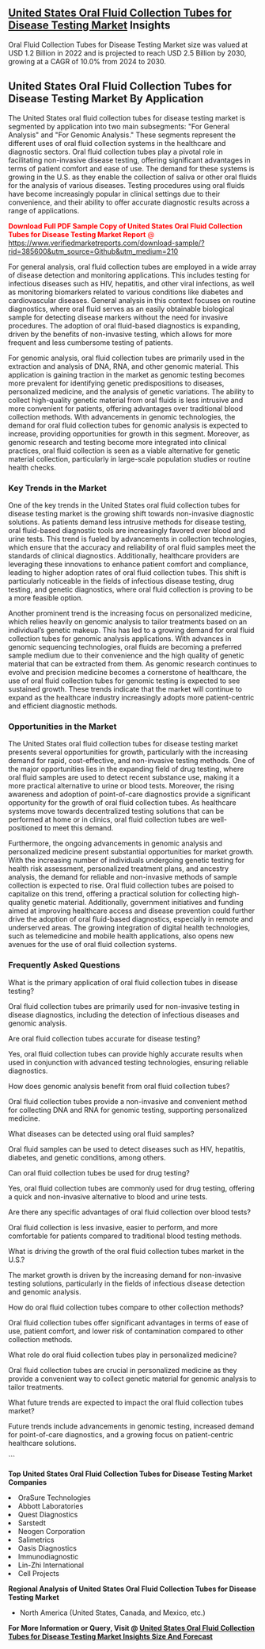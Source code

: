 <h2><a href="https://www.verifiedmarketreports.com/download-sample/?rid=385600&amp;utm_source=Github&amp;utm_medium=210" target="_blank">United States Oral Fluid Collection Tubes for Disease Testing Market</a> Insights</h2><p>Oral Fluid Collection Tubes for Disease Testing Market size was valued at USD 1.2 Billion in 2022 and is projected to reach USD 2.5 Billion by 2030, growing at a CAGR of 10.0% from 2024 to 2030.</p><p><h2>United States Oral Fluid Collection Tubes for Disease Testing Market By Application</h2><p>The United States oral fluid collection tubes for disease testing market is segmented by application into two main subsegments: "For General Analysis" and "For Genomic Analysis." These segments represent the different uses of oral fluid collection systems in the healthcare and diagnostic sectors. Oral fluid collection tubes play a pivotal role in facilitating non-invasive disease testing, offering significant advantages in terms of patient comfort and ease of use. The demand for these systems is growing in the U.S. as they enable the collection of saliva or other oral fluids for the analysis of various diseases. Testing procedures using oral fluids have become increasingly popular in clinical settings due to their convenience, and their ability to offer accurate diagnostic results across a range of applications. <p><span class=""><span style="color: #ff0000;"><strong>Download Full PDF Sample Copy of United States Oral Fluid Collection Tubes for Disease Testing Market Report</strong> @ </span><a href="https://www.verifiedmarketreports.com/download-sample/?rid=385600&amp;utm_source=Github&amp;utm_medium=210" target="_blank">https://www.verifiedmarketreports.com/download-sample/?rid=385600&amp;utm_source=Github&amp;utm_medium=210</a></span></p>For general analysis, oral fluid collection tubes are employed in a wide array of disease detection and monitoring applications. This includes testing for infectious diseases such as HIV, hepatitis, and other viral infections, as well as monitoring biomarkers related to various conditions like diabetes and cardiovascular diseases. General analysis in this context focuses on routine diagnostics, where oral fluid serves as an easily obtainable biological sample for detecting disease markers without the need for invasive procedures. The adoption of oral fluid-based diagnostics is expanding, driven by the benefits of non-invasive testing, which allows for more frequent and less cumbersome testing of patients. <p>For genomic analysis, oral fluid collection tubes are primarily used in the extraction and analysis of DNA, RNA, and other genomic material. This application is gaining traction in the market as genomic testing becomes more prevalent for identifying genetic predispositions to diseases, personalized medicine, and the analysis of genetic variations. The ability to collect high-quality genetic material from oral fluids is less intrusive and more convenient for patients, offering advantages over traditional blood collection methods. With advancements in genomic technologies, the demand for oral fluid collection tubes for genomic analysis is expected to increase, providing opportunities for growth in this segment. Moreover, as genomic research and testing become more integrated into clinical practices, oral fluid collection is seen as a viable alternative for genetic material collection, particularly in large-scale population studies or routine health checks.<h3>Key Trends in the Market</h3><p>One of the key trends in the United States oral fluid collection tubes for disease testing market is the growing shift towards non-invasive diagnostic solutions. As patients demand less intrusive methods for disease testing, oral fluid-based diagnostic tools are increasingly favored over blood and urine tests. This trend is fueled by advancements in collection technologies, which ensure that the accuracy and reliability of oral fluid samples meet the standards of clinical diagnostics. Additionally, healthcare providers are leveraging these innovations to enhance patient comfort and compliance, leading to higher adoption rates of oral fluid collection tubes. This shift is particularly noticeable in the fields of infectious disease testing, drug testing, and genetic diagnostics, where oral fluid collection is proving to be a more feasible option.<p>Another prominent trend is the increasing focus on personalized medicine, which relies heavily on genomic analysis to tailor treatments based on an individual’s genetic makeup. This has led to a growing demand for oral fluid collection tubes for genomic analysis applications. With advances in genomic sequencing technologies, oral fluids are becoming a preferred sample medium due to their convenience and the high quality of genetic material that can be extracted from them. As genomic research continues to evolve and precision medicine becomes a cornerstone of healthcare, the use of oral fluid collection tubes for genomic testing is expected to see sustained growth. These trends indicate that the market will continue to expand as the healthcare industry increasingly adopts more patient-centric and efficient diagnostic methods.<h3>Opportunities in the Market</h3><p>The United States oral fluid collection tubes for disease testing market presents several opportunities for growth, particularly with the increasing demand for rapid, cost-effective, and non-invasive testing methods. One of the major opportunities lies in the expanding field of drug testing, where oral fluid samples are used to detect recent substance use, making it a more practical alternative to urine or blood tests. Moreover, the rising awareness and adoption of point-of-care diagnostics provide a significant opportunity for the growth of oral fluid collection tubes. As healthcare systems move towards decentralized testing solutions that can be performed at home or in clinics, oral fluid collection tubes are well-positioned to meet this demand. <p>Furthermore, the ongoing advancements in genomic analysis and personalized medicine present substantial opportunities for market growth. With the increasing number of individuals undergoing genetic testing for health risk assessment, personalized treatment plans, and ancestry analysis, the demand for reliable and non-invasive methods of sample collection is expected to rise. Oral fluid collection tubes are poised to capitalize on this trend, offering a practical solution for collecting high-quality genetic material. Additionally, government initiatives and funding aimed at improving healthcare access and disease prevention could further drive the adoption of oral fluid-based diagnostics, especially in remote and underserved areas. The growing integration of digital health technologies, such as telemedicine and mobile health applications, also opens new avenues for the use of oral fluid collection systems.<h3>Frequently Asked Questions</h3><p>What is the primary application of oral fluid collection tubes in disease testing?</p><p>Oral fluid collection tubes are primarily used for non-invasive testing in disease diagnostics, including the detection of infectious diseases and genomic analysis.</p><p>Are oral fluid collection tubes accurate for disease testing?</p><p>Yes, oral fluid collection tubes can provide highly accurate results when used in conjunction with advanced testing technologies, ensuring reliable diagnostics.</p><p>How does genomic analysis benefit from oral fluid collection tubes?</p><p>Oral fluid collection tubes provide a non-invasive and convenient method for collecting DNA and RNA for genomic testing, supporting personalized medicine.</p><p>What diseases can be detected using oral fluid samples?</p><p>Oral fluid samples can be used to detect diseases such as HIV, hepatitis, diabetes, and genetic conditions, among others.</p><p>Can oral fluid collection tubes be used for drug testing?</p><p>Yes, oral fluid collection tubes are commonly used for drug testing, offering a quick and non-invasive alternative to blood and urine tests.</p><p>Are there any specific advantages of oral fluid collection over blood tests?</p><p>Oral fluid collection is less invasive, easier to perform, and more comfortable for patients compared to traditional blood testing methods.</p><p>What is driving the growth of the oral fluid collection tubes market in the U.S.?</p><p>The market growth is driven by the increasing demand for non-invasive testing solutions, particularly in the fields of infectious disease detection and genomic analysis.</p><p>How do oral fluid collection tubes compare to other collection methods?</p><p>Oral fluid collection tubes offer significant advantages in terms of ease of use, patient comfort, and lower risk of contamination compared to other collection methods.</p><p>What role do oral fluid collection tubes play in personalized medicine?</p><p>Oral fluid collection tubes are crucial in personalized medicine as they provide a convenient way to collect genetic material for genomic analysis to tailor treatments.</p><p>What future trends are expected to impact the oral fluid collection tubes market?</p><p>Future trends include advancements in genomic testing, increased demand for point-of-care diagnostics, and a growing focus on patient-centric healthcare solutions.</p>```</p><p><strong>Top United States Oral Fluid Collection Tubes for Disease Testing Market Companies</strong></p><div data-test-id=""><p><li>OraSure Technologies</li><li> Abbott Laboratories</li><li> Quest Diagnostics</li><li> Sarstedt</li><li> Neogen Corporation</li><li> Salimetrics</li><li> Oasis Diagnostics</li><li> Immunodiagnostic</li><li> Lin-Zhi International</li><li> Cell Projects</li></p><div><strong>Regional Analysis of&nbsp;United States Oral Fluid Collection Tubes for Disease Testing Market</strong></div><ul><li dir="ltr"><p dir="ltr">North America&nbsp;(United States, Canada, and Mexico, etc.)</p></li></ul><p><strong>For More Information or Query, Visit @&nbsp;</strong><strong><a href="https://www.verifiedmarketreports.com/product/oral-fluid-collection-tubes-for-disease-testing-market/?utm_source=Github&amp;utm_medium=210" target="_blank">United States Oral Fluid Collection Tubes for Disease Testing Market Insights Size And Forecast</a></strong></p></div>
